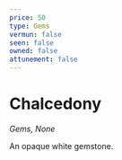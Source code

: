 ```yaml
---
price: 50
type: Gems
vermun: false
seen: false
owned: false
attunement: false
---
```

# Chalcedony

*Gems, None*

An opaque white gemstone.